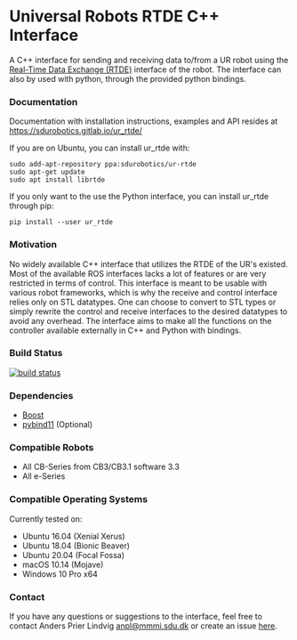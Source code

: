 # Universal Robots RTDE C++ Interface #
A C++ interface for sending and receiving data to/from a UR robot using the 
[Real-Time Data Exchange (RTDE)](https://www.universal-robots.com/how-tos-and-faqs/how-to/ur-how-tos/real-time-data-exchange-rtde-guide-22229/)
 interface of the robot. The interface can also by used with python, through the provided python bindings.
 
### Documentation ###
Documentation with installation instructions, examples and API resides at <https://sdurobotics.gitlab.io/ur_rtde/>

If you are on Ubuntu, you can install ur_rtde with:

    sudo add-apt-repository ppa:sdurobotics/ur-rtde
    sudo apt-get update
    sudo apt install librtde

If you only want to the use the Python interface, you can install ur_rtde through pip:

    pip install --user ur_rtde

### Motivation ###
No widely available C++ interface that utilizes the RTDE of the UR's existed. Most of the available ROS interfaces lacks a lot of features or are very restricted in terms of control.
This interface is meant to be usable with various robot frameworks, which is why the receive and control interface relies only on STL datatypes. One can choose to convert to STL types or
simply rewrite the control and receive interfaces to the desired datatypes to avoid any overhead. The interface aims to make all the functions on the controller available externally in C++ and Python
with bindings.

### Build Status ###
[![build status](https://gitlab.com/sdurobotics/ur_rtde/badges/master/pipeline.svg)](https://gitlab.com/sdurobotics/ur_rtde/commits/master)

### Dependencies ###
*  [Boost](https://www.boost.org/)
*  [pybind11](https://github.com/pybind/pybind11) (Optional)

### Compatible Robots ###

*  All CB-Series from CB3/CB3.1 software 3.3
*  All e-Series

### Compatible Operating Systems ###
Currently tested on:

*  Ubuntu 16.04 (Xenial Xerus)
*  Ubuntu 18.04 (Bionic Beaver)
*  Ubuntu 20.04 (Focal Fossa)
*  macOS 10.14 (Mojave)
*  Windows 10 Pro x64

### Contact ###
If you have any questions or suggestions to the interface, feel free to contact Anders Prier Lindvig <anpl@mmmi.sdu.dk> or create an issue [here](https://gitlab.com/caro-sdu/ur_rtde/issues).
